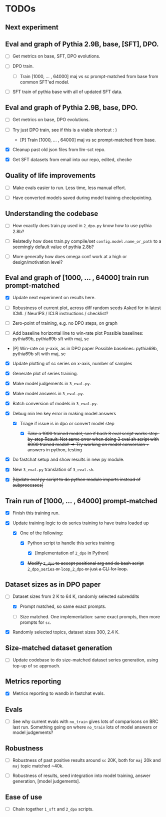 # TODOs


## Next experiment


## Eval and graph of Pythia 2.9B, base, [SFT], DPO.

- [ ] Get metrics on base, SFT, DPO evolutions.

- [ ] DPO train.

    - [ ] Train [1000, ... , 64000] maj vs sc prompt-matched from base
          from common SFT'ed model.

- [ ] SFT train of pythia base with all of updated SFT data.  


## Eval and graph of Pythia 2.9B, base, DPO.

- [ ] Get metrics on base, DPO evolutions.

- [ ] Try just DPO train, see if this is a viable shortcut : )

    - [P] Train [1000, ... , 64000] maj vs sc prompt-matched from base.



- [x] Cleanup past old json files from llm-sct repo.

- [x] Get SFT datasets from email into our repo, edited, checke



## Quality of life improvements


- [ ] Make evals easier to run. Less time, less manual effort.

- [ ] Have converted models saved during model training checkpointing.


## Understanding the codebase

- [ ] How exactly does train.py used in `2_dpo.py` know how to use
      pythia 2.8b?

- [ ] Relatedly how does train.py compile/set `config.model.name_or_path`
      to a seemingly default value of pythia 2.8b?
        
- [ ] More generally how does omega conf work at a high or design/motivation
      level?

## Eval and graph of [1000, ... , 64000] train run prompt-matched

- [x] Update next experiment on results here.

- [ ] Robustness of current plot, across diff random seeds
      Asked for in latest ICML / NeurIPS / ICLR instructions / checklist?

- [ ] Zero-point of training, e.g. no DPO steps, on graph

- [ ] Add baseline horizontal line to win-rate plot
      Possible baselines: pythia69b, 
                          pythia69b sft with maj, sc

- [P] Win-rate on y-axis, as in DPO paper 
      Possible baselines: pythia69b, 
                          pythia69b sft with maj, sc

- [x] Update plotting of sc series on x-axis, number of samples

- [x] Generate plot of series training.

- [x] Make model judgements in `3_eval.py`.

- [x] Make model answers in `3_eval.py`.

- [x] Batch conversion of models in `3_eval.py`.  


- [x] Debug min len key error in making model answers
  - [x] Triage if issue is in dpo or convert model step
    - [x] ~~Take a 1000 trained model, see if bash 3 eval script works step-by-step
        Result: Not same error when doing 3 eval sh script with 8000 trained model! 
          -> Try working on model conversion + answers in python, testing~~


- [x] Do fastchat setup and show results in new py module.

- [x] New `3_eval.py` translation of `3_eval.sh`.

- [x] ~~|Update eval py script to do python module imports instead of subprocesses|~~


## Train run of [1000, ... , 64000] prompt-matched

- [x] Finish this training run.

- [x] Update training logic to do series training to have trains loaded up

  - [x] One of the following:

    - [x] Python script to handle this series training
    
      - [x] [Implementation of `2_dpo` in Python]

    - [x] ~~Modify `2_dpo` to accept positional arg and do bash script `2_dpo_series`
          or `loop_2_dpo` or just a CLI for loop.~~


## Dataset sizes as in DPO paper

- [ ] Dataset sizes from 2 K to 64 K, randomly selected subreddits

  - [x] Prompt matched, so same exact prompts.

  - [ ] Size matched. One implementation: same exact prompts, then more prompts for `sc`.

- [x] Randomly selected topics, dataset sizes 300, 2.4 K.


## Size-matched dataset generation

- [ ] Update codebase to do size-matched dataset series generation,
      using top-up of sc approach.


## Metrics reporting

- [x] Metrics reporting to wandb in fastchat evals.


## Evals

- [ ] See why current evals with `no_train` gives lots of comparisons on BRC last run.
      Something going on where `no_train` lots of model answers or model judgements?


## Robustness

- [ ] Robustness of past positive results around `sc` 20K, both for `maj` 20k and `maj` topic
  matched ~40k.

- [ ] Robustness of results, seed integration into model training, answer generation, [model
  judgements].


## Ease of use

- [ ] Chain together `1_sft` and `2_dpo` scripts.
